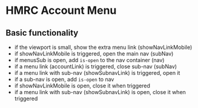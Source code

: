 # HMRC Account Menu

## Basic functionality

- if the viewport is small, show the extra menu link (showNavLinkMobile)
- if showNavLinkMobile is triggered, open the main nav (subNav)
- if menusSub is open, add `is-open` to the nav container (nav)
- if a menu link (accountLink) is triggered, close sub-nav (subNav)
- if a menu link with sub-nav (showSubnavLink) is triggered, open it
- if a sub-nav is open, add `is-open` to nav
- if showNavLinkMobile is open, close it when triggered
- if a menu link with sub-nav (showSubnavLink) is open, close it when triggered
